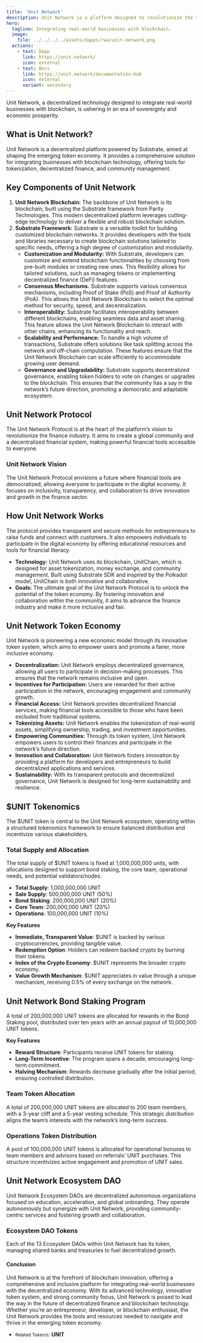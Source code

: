 ```yaml
---
title: 'Unit Network'
description: Unit Network is a platform designed to revolutionize the token economy by integrating real-world businesses with blockchain.
hero:
  tagline: Integrating real-world businesses with blockchain.
  image: 
    file: ../../../../assets/dapps/rwa/unit-network.png
  actions:
    - text: Dapp
      link: https://unit.network/
      icon: external
    - text: Docs
      link: https://unit.network/documentation-hub
      icon: external
      variant: secondary
---
```


Unit Network, a decentralized technology designed to integrate real-world businesses with blockchain, is ushering in an era of sovereignty and economic prosperity.

## What is Unit Network?
Unit Network is a decentralized platform powered by Substrate, aimed at shaping the emerging token economy. It provides a comprehensive solution for integrating businesses with blockchain technology, offering tools for tokenization, decentralized finance, and community management.

## Key Components of Unit Network
1. **Unit Network Blockchain:** The backbone of Unit Network is its blockchain, built using the Substrate framework from Parity Technologies. This modern decentralized platform leverages cutting-edge technology to deliver a flexible and robust blockchain solution.
2. **Substrate Framework:** Substrate is a versatile toolkit for building customized blockchain networks. It provides developers with the tools and libraries necessary to create blockchain solutions tailored to specific needs, offering a high degree of customization and modularity.
    - **Customization and Modularity:** With Substrate, developers can customize and extend blockchain functionalities by choosing from pre-built modules or creating new ones. This flexibility allows for tailored solutions, such as managing tokens or implementing decentralized finance (DeFi) features.
    - **Consensus Mechanisms.** Substrate supports various consensus mechanisms, including Proof of Stake (PoS) and Proof of Authority (PoA). This allows the Unit Network Blockchain to select the optimal method for security, speed, and decentralization.
    - **Interoperability:** Substrate facilitates interoperability between different blockchains, enabling seamless data and asset sharing. This feature allows the Unit Network Blockchain to interact with other chains, enhancing its functionality and reach.
    - **Scalability and Performance:** To handle a high volume of transactions, Substrate offers solutions like task splitting across the network and off-chain computation. These features ensure that the Unit Network Blockchain can scale efficiently to accommodate growing user demand.
    - **Governance and Upgradability:** Substrate supports decentralized governance, enabling token holders to vote on changes or upgrades to the blockchain. This ensures that the community has a say in the network’s future direction, promoting a democratic and adaptable ecosystem.

## Unit Network Protocol
The Unit Network Protocol is at the heart of the platform’s vision to revolutionize the finance industry. It aims to create a global community and a decentralized financial system, making powerful financial tools accessible to everyone.

### **Unit Network Vision**
The Unit Network Protocol envisions a future where financial tools are democratized, allowing everyone to participate in the digital economy. It focuses on inclusivity, transparency, and collaboration to drive innovation and growth in the finance sector.

## How Unit Network Works
The protocol provides transparent and secure methods for entrepreneurs to raise funds and connect with customers. It also empowers individuals to participate in the digital economy by offering educational resources and tools for financial literacy.
- **Technology:** Unit Network uses its blockchain, UnitChain, which is designed for asset tokenization, money exchange, and community management. Built using Substrate SDK and inspired by the Polkadot model, UnitChain is both innovative and collaborative.
- **Goals:** The ultimate goal of the Unit Network Protocol is to unlock the potential of the token economy. By fostering innovation and collaboration within the community, it aims to advance the finance industry and make it more inclusive and fair.

## Unit Network Token Economy
Unit Network is pioneering a new economic model through its innovative token system, which aims to empower users and promote a fairer, more inclusive economy.
- **Decentralization:** Unit Network employs decentralized governance, allowing all users to participate in decision-making processes. This ensures that the network remains inclusive and open.
- **Incentives for Participation:** Users are rewarded for their active participation in the network, encouraging engagement and community growth.
- **Financial Access:** Unit Network provides decentralized financial services, making financial tools accessible to those who have been excluded from traditional systems.
- **Tokenizing Assets:** Unit Network enables the tokenization of real-world assets, simplifying ownership, trading, and investment opportunities.
- **Empowering Communities:** Through its token system, Unit Network empowers users to control their finances and participate in the network’s future direction.
- **Innovation and Collaboration:** Unit Network fosters innovation by providing a platform for developers and entrepreneurs to build decentralized applications and services.
- **Sustainability:** With its transparent protocols and decentralized governance, Unit Network is designed for long-term sustainability and resilience.

## $UNIT Tokenomics
The $UNIT token is central to the Unit Network ecosystem, operating within a structured tokenomics framework to ensure balanced distribution and incentivize various stakeholders.

### **Total Supply and Allocation**
The total supply of $UNIT tokens is fixed at 1,000,000,000 units, with allocations designed to support bond staking, the core team, operational needs, and potential validators/nodes.

- **Total Supply**: 1,000,000,000 UNIT
- **Sale Supply**: 500,000,000 UNIT (50%)
- **Bond Staking**: 200,000,000 UNIT (20%)
- **Core Team**: 200,000,000 UNIT (20%)
- **Operations**: 100,000,000 UNIT (10%)

**Key Features**
- **Immediate, Transparent Value**: $UNIT is backed by various cryptocurrencies, providing tangible value.
- **Redemption Option**: Holders can redeem backed crypto by burning their tokens.
- **Index of the Crypto Economy**: $UNIT represents the broader crypto economy.
- **Value Growth Mechanism**: $UNIT appreciates in value through a unique mechanism, receiving 0.5% of every exchange on the network.

## Unit Network Bond Staking Program
A total of 200,000,000 UNIT tokens are allocated for rewards in the Bond Staking pool, distributed over ten years with an annual payout of 10,000,000 UNIT tokens.

**Key Features**
- **Reward Structure**: Participants receive UNIT tokens for staking.
- **Long-Term Incentive**: The program spans a decade, encouraging long-term commitment.
- **Halving Mechanism**: Rewards decrease gradually after the initial period, ensuring controlled distribution.

### Team Token Allocation
A total of 200,000,000 UNIT tokens are allocated to 200 team members, with a 3-year cliff and a 5-year vesting schedule. This strategic distribution aligns the team’s interests with the network’s long-term success.

### Operations Token Distribution
A pool of 100,000,000 UNIT tokens is allocated for operational bonuses to team members and advisors based on referrals’ UNIT purchases. This structure incentivizes active engagement and promotion of UNIT sales.

## Unit Network Ecosystem DAO
Unit Network Ecosystem DAOs are decentralized autonomous organizations focused on education, acceleration, and global onboarding. They operate autonomously but synergize with Unit Network, providing community-centric services and fostering growth and collaboration.

### **Ecosystem DAO Tokens**
Each of the 13 Ecosystem DAOs within Unit Network has its token, managing shared banks and treasuries to fuel decentralized growth.

#### Conclusion
Unit Network is at the forefront of blockchain innovation, offering a comprehensive and inclusive platform for integrating real-world businesses with the decentralized economy. With its advanced technology, innovative token system, and strong community focus, Unit Network is poised to lead the way in the future of decentralized finance and blockchain technology. Whether you’re an entrepreneur, developer, or blockchain enthusiast, the Unit Network provides the tools and resources needed to navigate and thrive in the emerging token economy.

- <small>Related Token/s:</small> **UNIT**

